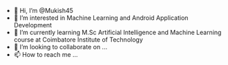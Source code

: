 - 👋 Hi, I’m @Mukish45
- 👀 I’m interested in Machine Learning and Android Application Development
- 🌱 I’m currently learning M.Sc Artificial Intelligence and Machine Learning course at Coimbatore Institute of Technology
- 💞️ I’m looking to collaborate on ...
- 📫 How to reach me ...

<!---
Mukish45/Mukish45 is a ✨ special ✨ repository because its `README.md` (this file) appears on your GitHub profile.
You can click the Preview link to take a look at your changes.
--->

